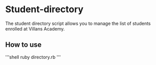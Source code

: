 # Student-directory #

The student directory script allows you to manage the list of students enrolled at Villans Academy.

## How to use ##

'''shell
ruby directory.rb
'''
